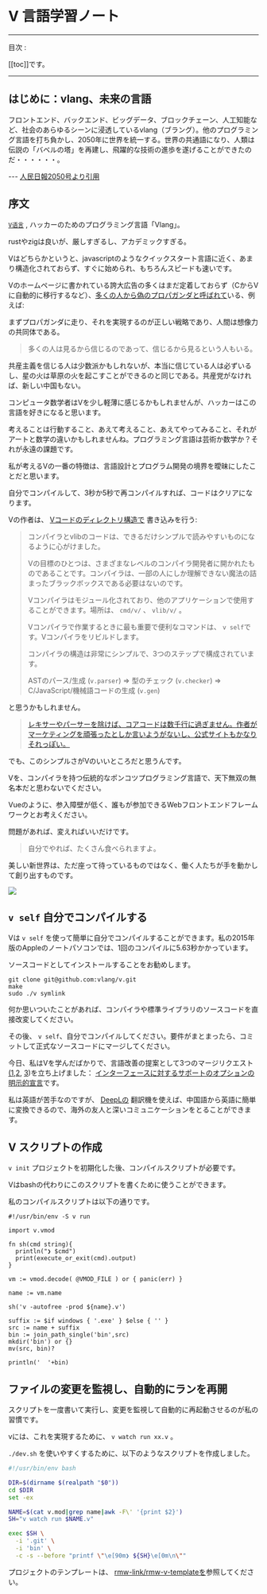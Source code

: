 # V 言語学習ノート

---

目次 :

[[toc]]です。

---

## はじめに：vlang、未来の言語

フロントエンド、バックエンド、ビッグデータ、ブロックチェーン、人工知能など、社会のあらゆるシーンに浸透しているvlang（ブラング）。他のプログラミング言語を打ち負かし、2050年に世界を統一する。世界の共通語になり、人類は伝説の「バベルの塔」を再建し、飛躍的な技術の進歩を遂げることができたのだ・・・・・・。

--- [人民日報2050号より引用](https://www.zhihu.com/question/318526180/answer/729421901)

## 序文

[`V语言`](https://vlang.io) , ハッカーのためのプログラミング言語「Vlang」。

rustやzigは良いが、厳しすぎるし、アカデミックすぎる。

Vはどちらかというと、javascriptのようなクイックスタート言語に近く、あまり構造化されておらず、すぐに始められ、もちろんスピードも速いです。

Vのホームページに書かれている誇大広告の多くはまだ定着しておらず（CからVに自動的に移行するなど）、[多くの人から偽のプロパガンダと呼ばれて](https://www.zhihu.com/question/318526180)いる、例えば:

まずプロパガンダに走り、それを実現するのが正しい戦略であり、人間は想像力の共同体である。

> 多くの人は見るから信じるのであって、信じるから見るという人もいる。

共産主義を信じる人は少数派かもしれないが、本当に信じている人は必ずいるし、星の火は草原の火を起こすことができるのと同じである。共産党がなければ、新しい中国もない。

コンピュータ数学者はVを少し軽薄に感じるかもしれませんが、ハッカーはこの言語を好きになると思います。

考えることは行動すること、あえて考えること、あえてやってみること、それがアートと数学の違いかもしれませんね。プログラミング言語は芸術か数学か？それが永遠の課題です。

私が考えるVの一番の特徴は、言語設計とプログラム開発の境界を曖昧にしたことだと思います。

自分でコンパイルして、3秒か5秒で再コンパイルすれば、コードはクリアになります。

Vの作者は、 [Vコードのディレクトリ構造で](https://github.com/vlang/v/blob/master/CONTRIBUTING.md) 書き込みを行う:

> コンパイラとvlibのコードは、できるだけシンプルで読みやすいものになるように心がけました。
> 
> Vの目標のひとつは、さまざまなレベルのコンパイラ開発者に開かれたものであることです。コンパイラは、一部の人にしか理解できない魔法の詰まったブラックボックスである必要はないのです。
> 
> Vコンパイラはモジュール化されており、他のアプリケーションで使用することができます。場所は、 `cmd/v/` 、 `vlib/v/` 。
> 
> Vコンパイラで作業するときに最も重要で便利なコマンドは、 `v self`です。Vコンパイラをリビルドします。
> 
> コンパイラの構造は非常にシンプルで、3つのステップで構成されています。
> 
> ASTのパース/生成 (`v.parser`) => 型のチェック (`v.checker`) => C/JavaScript/機械語コードの生成 (`v.gen`)

と思うかもしれません。

> [レキサーやパーサーを除けば、コアコードは数千行に過ぎません。作者がマーケティングを頑張ったとしか言いようがないし、公式サイトもかなりそれっぽい。](https://www.zhihu.com/question/318526180/answer/685952638)

でも、このシンプルさがVのいいところだと思うんです。

Vを、コンパイラを持つ伝統的なポンコツプログラミング言語で、天下無双の無名本だと思わないでください。

Vueのように、参入障壁が低く、誰もが参加できるWebフロントエンドフレームワークとお考えください。

問題があれば、変えればいいだけです。

> 自分でやれば、たくさん食べられますよ。

美しい新世界は、ただ座って待っているものではなく、働く人たちが手を動かして創り出すものです。

![](https://raw.githubusercontent.com/gcxfd/img/gh-pages/cEFoDn.jpg)

## `v self` 自分でコンパイルする

Vは `v self` を使って簡単に自分でコンパイルすることができます。私の2015年版のAppleのノートパソコンでは、1回のコンパイルに5.63秒かかっています。

ソースコードとしてインストールすることをお勧めします。

```
git clone git@github.com:vlang/v.git
make
sudo ./v symlink
```

何か思いついたことがあれば、コンパイラや標準ライブラリのソースコードを直接改変してください。

その後、 `v self`、自分でコンパイルしてください。要件がまとまったら、コミットして正式なソースコードにマージしてください。

今日、私はVを学んだばかりで、言語改善の提案として3つのマージリクエスト[(1](https://github.com/vlang/v/pull/13518),[2](https://github.com/vlang/v/pull/13524), [3](https://github.com/vlang/v/pull/13514))を立ち上げました： [インターフェースに対するサポートのオプションの明示的宣言](https://github.com/vlang/v/issues/13526)です。

私は英語が苦手なのですが、 [DeepLの](https://www.deepl.com/zh/translator) 翻訳機を使えば、中国語から英語に簡単に変換できるので、海外の友人と深いコミュニケーションをとることができます。

## V スクリプトの作成

`v init` プロジェクトを初期化した後、コンパイルスクリプトが必要です。

Vはbashの代わりにこのスクリプトを書くために使うことができます。

私のコンパイルスクリプトは以下の通りです。

```vlang
#!/usr/bin/env -S v run

import v.vmod

fn sh(cmd string){
  println("❯ $cmd")
  print(execute_or_exit(cmd).output)
}

vm := vmod.decode( @VMOD_FILE ) or { panic(err) }

name := vm.name

sh('v -autofree -prod ${name}.v')

suffix := $if windows { '.exe' } $else { '' }
src := name + suffix
bin := join_path_single('bin',src)
mkdir('bin') or {}
mv(src, bin)?

println('  '+bin)
```

## ファイルの変更を監視し、自動的にランを再開

スクリプトを一度書いて実行し、変更を監視して自動的に再起動させるのが私の習慣です。

vには、これを実現するために、 `v watch run xx.v` 。

`./dev.sh` を使いやすくするために、以下のようなスクリプトを作成しました。

```bash
#!/usr/bin/env bash

DIR=$(dirname $(realpath "$0"))
cd $DIR
set -ex

NAME=$(cat v.mod|grep name|awk -F\' '{print $2}')
SH="v watch run $NAME.v"

exec $SH \
  -i '.git' \
  -i 'bin' \
  -c -s --before "printf \"\e[90m❯ ${SH}\e[0m\n\""
```

プロジェクトのテンプレートは、 [rmw-link/rmw-v-templateを](https://github.com/rmw-link/rmw-v-template)参照してください。